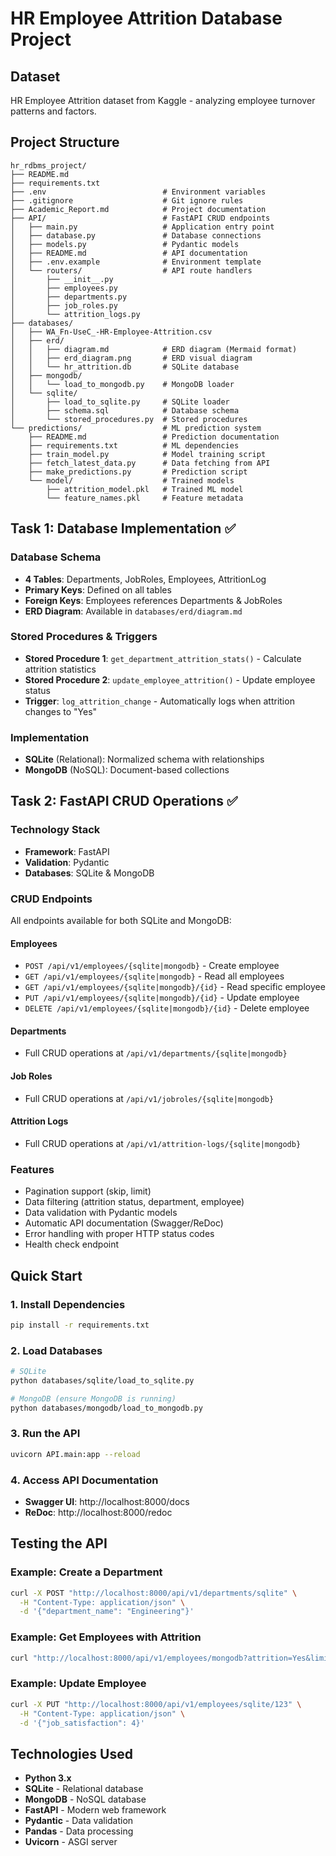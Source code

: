 # HR Employee Attrition Database Project

## Dataset

HR Employee Attrition dataset from Kaggle - analyzing employee turnover patterns and factors.

## Project Structure

```
hr_rdbms_project/
├── README.md
├── requirements.txt
├── .env                          # Environment variables
├── .gitignore                    # Git ignore rules
├── Academic_Report.md            # Project documentation
├── API/                          # FastAPI CRUD endpoints
│   ├── main.py                   # Application entry point
│   ├── database.py               # Database connections
│   ├── models.py                 # Pydantic models
│   ├── README.md                 # API documentation
│   ├── .env.example              # Environment template
│   └── routers/                  # API route handlers
│       ├── __init__.py
│       ├── employees.py
│       ├── departments.py
│       ├── job_roles.py
│       └── attrition_logs.py
├── databases/
│   ├── WA_Fn-UseC_-HR-Employee-Attrition.csv
│   ├── erd/
│   │   ├── diagram.md            # ERD diagram (Mermaid format)
│   │   ├── erd_diagram.png       # ERD visual diagram
│   │   └── hr_attrition.db       # SQLite database
│   ├── mongodb/
│   │   └── load_to_mongodb.py    # MongoDB loader
│   └── sqlite/
│       ├── load_to_sqlite.py     # SQLite loader
│       ├── schema.sql            # Database schema
│       └── stored_procedures.py  # Stored procedures
└── predictions/                  # ML prediction system
    ├── README.md                 # Prediction documentation
    ├── requirements.txt          # ML dependencies
    ├── train_model.py            # Model training script
    ├── fetch_latest_data.py      # Data fetching from API
    ├── make_predictions.py       # Prediction script
    └── model/                    # Trained models
        ├── attrition_model.pkl   # Trained ML model
        └── feature_names.pkl     # Feature metadata
```

## Task 1: Database Implementation ✅

### Database Schema

- **4 Tables**: Departments, JobRoles, Employees, AttritionLog
- **Primary Keys**: Defined on all tables
- **Foreign Keys**: Employees references Departments & JobRoles
- **ERD Diagram**: Available in `databases/erd/diagram.md`

### Stored Procedures & Triggers

- **Stored Procedure 1**: `get_department_attrition_stats()` - Calculate attrition statistics
- **Stored Procedure 2**: `update_employee_attrition()` - Update employee status
- **Trigger**: `log_attrition_change` - Automatically logs when attrition changes to "Yes"

### Implementation

- **SQLite** (Relational): Normalized schema with relationships
- **MongoDB** (NoSQL): Document-based collections

## Task 2: FastAPI CRUD Operations ✅

### Technology Stack

- **Framework**: FastAPI
- **Validation**: Pydantic
- **Databases**: SQLite & MongoDB

### CRUD Endpoints

All endpoints available for both SQLite and MongoDB:

#### Employees

- `POST /api/v1/employees/{sqlite|mongodb}` - Create employee
- `GET /api/v1/employees/{sqlite|mongodb}` - Read all employees
- `GET /api/v1/employees/{sqlite|mongodb}/{id}` - Read specific employee
- `PUT /api/v1/employees/{sqlite|mongodb}/{id}` - Update employee
- `DELETE /api/v1/employees/{sqlite|mongodb}/{id}` - Delete employee

#### Departments

- Full CRUD operations at `/api/v1/departments/{sqlite|mongodb}`

#### Job Roles

- Full CRUD operations at `/api/v1/jobroles/{sqlite|mongodb}`

#### Attrition Logs

- Full CRUD operations at `/api/v1/attrition-logs/{sqlite|mongodb}`

### Features

- Pagination support (skip, limit)
- Data filtering (attrition status, department, employee)
- Data validation with Pydantic models
- Automatic API documentation (Swagger/ReDoc)
- Error handling with proper HTTP status codes
- Health check endpoint

## Quick Start

### 1. Install Dependencies

```bash
pip install -r requirements.txt
```

### 2. Load Databases

```bash
# SQLite
python databases/sqlite/load_to_sqlite.py

# MongoDB (ensure MongoDB is running)
python databases/mongodb/load_to_mongodb.py
```

### 3. Run the API

```bash
uvicorn API.main:app --reload
```

### 4. Access API Documentation

- **Swagger UI**: http://localhost:8000/docs
- **ReDoc**: http://localhost:8000/redoc

## Testing the API

### Example: Create a Department

```bash
curl -X POST "http://localhost:8000/api/v1/departments/sqlite" \
  -H "Content-Type: application/json" \
  -d '{"department_name": "Engineering"}'
```

### Example: Get Employees with Attrition

```bash
curl "http://localhost:8000/api/v1/employees/mongodb?attrition=Yes&limit=10"
```

### Example: Update Employee

```bash
curl -X PUT "http://localhost:8000/api/v1/employees/sqlite/123" \
  -H "Content-Type: application/json" \
  -d '{"job_satisfaction": 4}'
```

## Technologies Used

- **Python 3.x**
- **SQLite** - Relational database
- **MongoDB** - NoSQL database
- **FastAPI** - Modern web framework
- **Pydantic** - Data validation
- **Pandas** - Data processing
- **Uvicorn** - ASGI server
